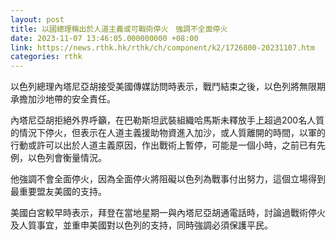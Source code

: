 ```yaml
---
layout: post
title: 以國總理稱出於人道主義或可戰術停火　強調不全面停火
date: 2023-11-07 13:46:05.000000000 +08:00
link: https://news.rthk.hk/rthk/ch/component/k2/1726800-20231107.htm
categories: rthk
---
```


以色列總理內塔尼亞胡接受美國傳媒訪問時表示，戰鬥結束之後，以色列將無限期承擔加沙地帶的安全責任。

內塔尼亞胡拒絕外界呼籲，在巴勒斯坦武裝組織哈馬斯未釋放手上超過200名人質的情況下停火，但表示在人道主義援助物資進入加沙，或人質離開的時間，以軍的行動或許可以出於人道主義原因，作出戰術上暫停，可能是一個小時，之前已有先例，以色列會衡量情況。

他強調不會全面停火，因為全面停火將阻礙以色列為戰事付出努力，這個立場得到最重要盟友美國的支持。

美國白宮較早時表示，拜登在當地星期一與內塔尼亞胡通電話時，討論過戰術停火及人質事宜，並重申美國對以色列的支持，同時強調必須保護平民。
